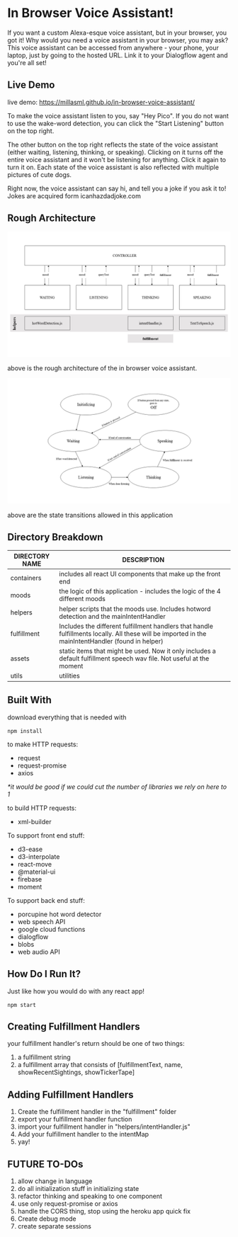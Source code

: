
# In Browser Voice Assistant!

If you want a custom Alexa-esque voice assistant, but in your browser, you got it! Why would you need a voice assistant in your browser, you may ask? This voice assistant can be accessed from anywhere - your phone, your laptop, just by going to the hosted URL. Link it to your Dialogflow agent and you're all set!

## Live Demo

live demo: https://millasml.github.io/in-browser-voice-assistant/

To make the voice assistant listen to you, say "Hey Pico". If you do not want to use the wake-word detection, you can click the 
"Start Listening" button on the top right.

The other button on the top right reflects the state of the voice assistant (either waiting, listening, thinking, or speaking). Clicking on it turns off the entire voice assistant and it won't be listening for anything. Click it again to turn it on. Each state of the voice assistant is also reflected with multiple pictures of cute dogs.

Right now, the voice assistant can say hi, and tell you a joke if you ask it to! Jokes are acquired form icanhazdadjoke.com

## Rough Architecture
![shows the architecture of the in browser voice assistant](./architecture.jpg)

above is the rough architecture of the in browser voice assistant.

![states allowed](./state.jpg)

above are the state transitions allowed in this application

## Directory Breakdown

| DIRECTORY NAME | DESCRIPTION |
|----|----|
|containers| includes all react UI components that make up the front end|
|moods| the logic of this application - includes the logic of the 4 different moods|
|helpers| helper scripts that the moods use. Includes hotword detection and the mainIntentHandler|
|fulfillment| Includes the different fulfillment handlers that handle fulfillments locally. All these will be imported in the mainIntentHandler (found in helper)|
|assets| static items that might be used. Now it only includes a default fulfillment speech wav file. Not useful at the moment|
|utils| utilities|

## Built With
download everything that is needed with
```
npm install
```

to make HTTP requests:
* request
* request-promise
* axios

<i> *it would be good if we could cut the number of libraries we rely on here to 1 </i>


to build HTTP requests:
* xml-builder

To support front end stuff:
* d3-ease
* d3-interpolate
* react-move
* @material-ui
* firebase
* moment

To support back end stuff:
* porcupine hot word detector
* web speech API
* google cloud functions
* dialogflow
* blobs
* web audio API

## How Do I Run It?

Just like how you would do with any react app!
```
npm start
```
## Creating Fulfillment Handlers
your fulfillment handler's return should be one of two things:

1. a fulfillment string
2. a fulfillment array that consists of [fulfillmentText, name, showRecentSightings, showTickerTape]

## Adding Fulfillment Handlers
1. Create the fulfillment handler in the "fulfillment" folder
2. export your fulfillment handler function
3. import your fulfillment handler in "helpers/intentHandler.js"
4. Add your fulfillment handler to the intentMap
5. yay!

## FUTURE TO-DOs
1. allow change in language
2. do all initialization stuff in initializing state
3. refactor thinking and speaking to one component
4. use only request-promise or axios
5. handle the CORS thing, stop using the heroku app quick fix
6. Create debug mode
7. create separate sessions
